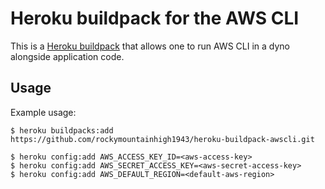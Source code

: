 Heroku buildpack for the AWS CLI
================================

This is a [Heroku buildpack](http://devcenter.heroku.com/articles/buildpacks)
that allows one to run AWS CLI in a dyno alongside application code.

Usage
-----

Example usage:

    $ heroku buildpacks:add https://github.com/rockymountainhigh1943/heroku-buildpack-awscli.git

    $ heroku config:add AWS_ACCESS_KEY_ID=<aws-access-key>
    $ heroku config:add AWS_SECRET_ACCESS_KEY=<aws-secret-access-key>
    $ heroku config:add AWS_DEFAULT_REGION=<default-aws-region>
